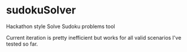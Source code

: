 # sudokuSolver

Hackathon style Solve Sudoku problems tool

Current iteration is pretty inefficient but works for all valid scenarios I've tested so far.
